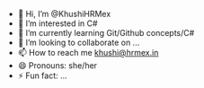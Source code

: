 - 👋 Hi, I’m @KhushiHRMex
- 👀 I’m interested in C#
- 🌱 I’m currently learning Git/Github concepts/C#
- 💞️ I’m looking to collaborate on ...
- 📫 How to reach me khushi@hrmex.in
- 😄 Pronouns: she/her
- ⚡ Fun fact: ...

<!---
KhushiHRMex/KhushiHRMex is a ✨ special ✨ repository because its `README.md` (this file) appears on your GitHub profile.
You can click the Preview link to take a look at your changes.
--->
